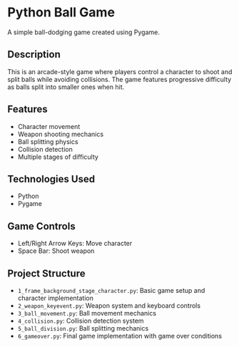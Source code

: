 # Python Ball Game

A simple ball-dodging game created using Pygame.

## Description
This is an arcade-style game where players control a character to shoot and split balls while avoiding collisions. The game features progressive difficulty as balls split into smaller ones when hit.

## Features
- Character movement
- Weapon shooting mechanics
- Ball splitting physics
- Collision detection
- Multiple stages of difficulty

## Technologies Used
- Python
- Pygame

## Game Controls
- Left/Right Arrow Keys: Move character
- Space Bar: Shoot weapon

## Project Structure
- `1_frame_background_stage_character.py`: Basic game setup and character implementation
- `2_weapon_keyevent.py`: Weapon system and keyboard controls
- `3_ball_movement.py`: Ball movement mechanics
- `4_collision.py`: Collision detection system
- `5_ball_division.py`: Ball splitting mechanics
- `6_gameover.py`: Final game implementation with game over conditions
